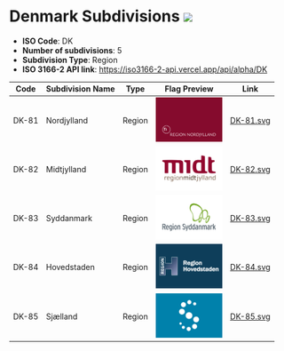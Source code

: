 # Denmark Subdivisions ![](https://flagcdn.com/h40/dk.png)

- **ISO Code**: DK
- **Number of subdivisions**: 5
- **Subdivision Type**: Region
- **ISO 3166-2 API link**: https://iso3166-2-api.vercel.app/api/alpha/DK

| Code  | Subdivision Name         | Type | Flag Preview | Link |
|-------|--------------------------|--------------| -------------- |----------|
| DK-81 | Nordjylland | Region | <img src='https://raw.githubusercontent.com/amckenna41/iso3166-flags/main/iso3166-2-flags/DK/DK-81.svg' height='80'> | [DK-81.svg](https://raw.githubusercontent.com/amckenna41/iso3166-flags/main/iso3166-2-flags/DK/DK-81.svg) |
| DK-82 | Midtjylland | Region | <img src='https://raw.githubusercontent.com/amckenna41/iso3166-flags/main/iso3166-2-flags/DK/DK-82.svg' height='80'> | [DK-82.svg](https://raw.githubusercontent.com/amckenna41/iso3166-flags/main/iso3166-2-flags/DK/DK-82.svg) |
| DK-83 | Syddanmark | Region | <img src='https://raw.githubusercontent.com/amckenna41/iso3166-flags/main/iso3166-2-flags/DK/DK-83.svg' height='80'> | [DK-83.svg](https://raw.githubusercontent.com/amckenna41/iso3166-flags/main/iso3166-2-flags/DK/DK-83.svg) |
| DK-84 | Hovedstaden | Region | <img src='https://raw.githubusercontent.com/amckenna41/iso3166-flags/main/iso3166-2-flags/DK/DK-84.svg' height='80'> | [DK-84.svg](https://raw.githubusercontent.com/amckenna41/iso3166-flags/main/iso3166-2-flags/DK/DK-84.svg) |
| DK-85 | Sjælland | Region | <img src='https://raw.githubusercontent.com/amckenna41/iso3166-flags/main/iso3166-2-flags/DK/DK-85.svg' height='80'> | [DK-85.svg](https://raw.githubusercontent.com/amckenna41/iso3166-flags/main/iso3166-2-flags/DK/DK-85.svg) |
